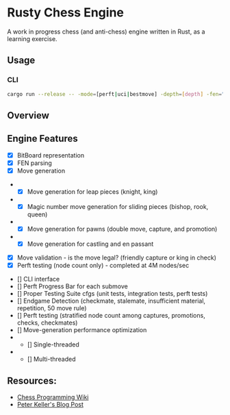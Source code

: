 # Rusty Chess Engine

A work in progress chess (and anti-chess) engine written in Rust, as a learning exercise.

## Usage

### CLI

```bash
cargo run --release -- -mode=[perft|uci|bestmove] -depth=[depth] -fen="[fen]"
```

## Overview

## Engine Features

- [x] BitBoard representation
- [x] FEN parsing
- [x] Move generation
- - [x] Move generation for leap pieces (knight, king)
- - [x] Magic number move generation for sliding pieces (bishop, rook, queen)
- - [x] Move generation for pawns (double move, capture, and promotion)
- - [x] Move generation for castling and en passant
- [x] Move validation - is the move legal? (friendly capture or king in check)
- [x] Perft testing (node count only) - completed at 4M nodes/sec
- [] CLI interface
- [] Perft Progress Bar for each submove
- [] Proper Testing Suite cfgs (unit tests, integration tests, perft tests)
- [] Endgame Detection (checkmate, stalemate, insufficient material, repetition, 50 move rule)
- [] Perft testing (stratified node count among captures, promotions, checks, checkmates)
- [] Move-generation performance optimization
- - [] Single-threaded
- - [] Multi-threaded

## Resources:

- [Chess Programming Wiki](https://www.chessprogramming.org/Main_Page)
- [Peter Keller's Blog Post](https://pages.cs.wisc.edu/~psilord/blog/data/chess-pages/)
